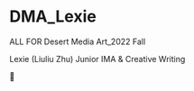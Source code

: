 # DMA_Lexie
 ALL FOR Desert Media Art_2022 Fall 

Lexie (Liuliu Zhu)
Junior
IMA & Creative Writing

:space_invader: